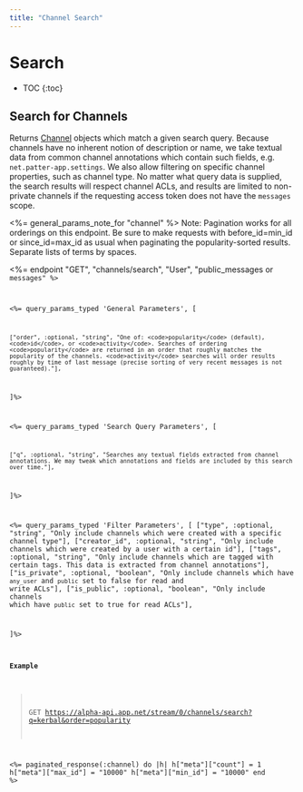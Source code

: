 ```yaml
---
title: "Channel Search"
---
```


# Search

* TOC
{:toc}

## Search for Channels

Returns [Channel](/docs/resources/channel/) objects which match a given search query. Because channels have no inherent notion of description or name, we take textual data from common channel annotations which contain such fields, e.g. <code>net.patter-app.settings</code>. We also allow filtering on specific channel properties, such as channel type. No matter what query data is supplied, the search results will respect channel ACLs, and results are limited to non-private channels if the requesting access token does not have the <code>messages</code> scope.

<%= general_params_note_for "channel" %> Note: Pagination works for all orderings on this endpoint. Be sure to make requests with before_id=min_id or since_id=max_id as usual when paginating the popularity-sorted results. Separate lists of terms by spaces.

<%= endpoint "GET", "channels/search", "User", "public_messages</code> or <code>messages" %>

<%= query_params_typed 'General Parameters', [

    ["order", :optional, "string", "One of: <code>popularity</code> (default), <code>id</code>, or <code>activity</code>. Searches of ordering <code>popularity</code> are returned in an order that roughly matches the popularity of the channels. <code>activity</code> searches will order results roughly by time of last message (precise sorting of very recent messages is not guaranteed)."],

]%>

<%= query_params_typed 'Search Query Parameters', [

    ["q", :optional, "string", "Searches any textual fields extracted from channel annotations. We may tweak which annotations and fields are included by this search over time."],

]%>


<%= query_params_typed 'Filter Parameters', [
    ["type", :optional, "string", "Only include channels which were created with a specific channel type"],
    ["creator_id", :optional, "string", "Only include channels which were created by a user with a certain id"],
    ["tags", :optional, "string", "Only include channels which are tagged with certain tags. This data is extracted from channel annotations"],
    ["is_private", :optional, "boolean", "Only include channels which have <code>any_user</code> and <code>public</code> set to false for read and write ACLs"],
    ["is_public", :optional, "boolean", "Only include channels which have <code>public</code> set to true for read ACLs"],

]%>

#### Example

> GET https://alpha-api.app.net/stream/0/channels/search?q=kerbal&order=popularity

<%= paginated_response(:channel) do |h|
    h["meta"]["count"] = 1
    h["meta"]["max_id"] = "10000"
    h["meta"]["min_id"] = "10000"
end %>
